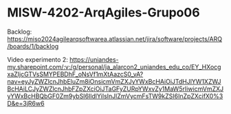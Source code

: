# MISW-4202-ArqAgiles-Grupo06

Backlog: https://miso2024agilearqsoftwarea.atlassian.net/jira/software/projects/ARQ/boards/1/backlog

Video experimento 2: https://uniandes-my.sharepoint.com/:v:/g/personal/ja_alarcon2_uniandes_edu_co/EY_HXocgxaZIjcGTVsSMYPEBDhF_oNsVf1mXtAazcS0_vA?nav=eyJyZWZlcnJhbEluZm8iOnsicmVmZXJyYWxBcHAiOiJTdHJlYW1XZWJBcHAiLCJyZWZlcnJhbFZpZXciOiJTaGFyZURpYWxvZy1MaW5rIiwicmVmZXJyYWxBcHBQbGF0Zm9ybSI6IldlYiIsInJlZmVycmFsTW9kZSI6InZpZXcifX0%3D&e=3jR6w6
